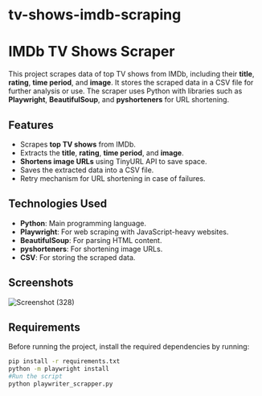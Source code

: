 # tv-shows-imdb-scraping
# IMDb TV Shows Scraper

This project scrapes data of top TV shows from IMDb, including their **title**, **rating**, **time period**, and **image**. It stores the scraped data in a CSV file for further analysis or use. The scraper uses Python with libraries such as **Playwright**, **BeautifulSoup**, and **pyshorteners** for URL shortening.

## Features

- Scrapes **top TV shows** from IMDb.
- Extracts the **title**, **rating**, **time period**, and **image**.
- **Shortens image URLs** using TinyURL API to save space.
- Saves the extracted data into a CSV file.
- Retry mechanism for URL shortening in case of failures.

## Technologies Used

- **Python**: Main programming language.
- **Playwright**: For web scraping with JavaScript-heavy websites.
- **BeautifulSoup**: For parsing HTML content.
- **pyshorteners**: For shortening image URLs.
- **CSV**: For storing the scraped data.


## Screenshots
![Screenshot (328)](https://github.com/user-attachments/assets/aa0cd6e7-bb9a-44b1-8ce2-206e63558596)



## Requirements

Before running the project, install the required dependencies by running:

```bash
pip install -r requirements.txt
python -m playwright install
#Run the script
python playwriter_scrapper.py




